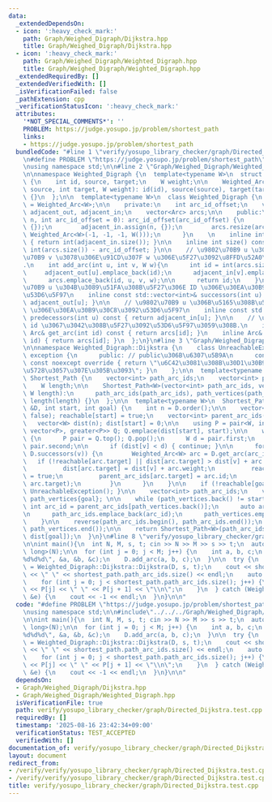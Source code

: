 ```yaml
---
data:
  _extendedDependsOn:
  - icon: ':heavy_check_mark:'
    path: Graph/Weighed_Digraph/Dijkstra.hpp
    title: Graph/Weighed_Digraph/Dijkstra.hpp
  - icon: ':heavy_check_mark:'
    path: Graph/Weighed_Digraph/Weighted_Digraph.hpp
    title: Graph/Weighed_Digraph/Weighted_Digraph.hpp
  _extendedRequiredBy: []
  _extendedVerifiedWith: []
  _isVerificationFailed: false
  _pathExtension: cpp
  _verificationStatusIcon: ':heavy_check_mark:'
  attributes:
    '*NOT_SPECIAL_COMMENTS*': ''
    PROBLEM: https://judge.yosupo.jp/problem/shortest_path
    links:
    - https://judge.yosupo.jp/problem/shortest_path
  bundledCode: "#line 1 \"verify/yosupo_library_checker/graph/Directed_Dijkstra.test.cpp\"\
    \n#define PROBLEM \"https://judge.yosupo.jp/problem/shortest_path\"\n\n#include<bits/stdc++.h>\n\
    \nusing namespace std;\n\n#line 2 \"Graph/Weighed_Digraph/Weighted_Digraph.hpp\"\
    \n\nnamespace Weighted_Digraph {\n  template<typename W>\n  struct Weighted_Arc\
    \ {\n    int id, source, target;\n    W weight;\n\n    Weighted_Arc (int id, int\
    \ source, int target, W weight): id(id), source(source), target(target), weight(weight)\
    \ {}\n  };\n\n  template<typename W>\n  class Weighted_Digraph {\n    using Arc\
    \ = Weighted_Arc<W>;\n\n    private:\n    int arc_id_offset;\n    vector<vector<int>>\
    \ adjacent_out, adjacent_in;\n    vector<Arc> arcs;\n\n    public:\n    Weighted_Digraph(int\
    \ n, int arc_id_offset = 0): arc_id_offset(arc_id_offset) {\n        adjacent_out.assign(n,\
    \ {});\n        adjacent_in.assign(n, {});\n        arcs.resize(arc_id_offset,\
    \ Weighted_Arc<W>(-1, -1, -1, W()));\n      }\n    \n    inline int order() const\
    \ { return int(adjacent_in.size()); }\n\n    inline int size() const { return\
    \ int(arcs.size()) - arc_id_offset; }\n\n    // \u9802\u70B9 u \u304B\u3089\u9802\
    \u70B9 v \u3078\u306E\u91CD\u307F w \u306E\u5F27\u3092\u8FFD\u52A0\u3059\u308B\
    .\n    int add_arc(int u, int v, W w){\n      int id = int(arcs.size());\n\n \
    \     adjacent_out[u].emplace_back(id);\n      adjacent_in[v].emplace_back(id);\n\
    \      arcs.emplace_back(id, u, v, w);\n\n      return id;\n    }\n\n    // \u9802\
    \u70B9 u \u304B\u3089\u51FA\u308B\u5F27\u306E ID \u306E\u30EA\u30B9\u30C8\u3092\
    \u53D6\u5F97\n    inline const std::vector<int>& successors(int u) const { return\
    \ adjacent_out[u]; }\n\n    // \u9802\u70B9 u \u306B\u5165\u308B\u5F27\u306E ID\
    \ \u306E\u30EA\u30B9\u30C8\u3092\u53D6\u5F97\n    inline const std::vector<int>&\
    \ predecessors(int u) const { return adjacent_in[u]; }\n\n    // \u5F27 ID \u304C\
    \ id \u3067\u3042\u308B\u5F27\u3092\u53D6\u5F97\u3059\u308B.\n    inline const\
    \ Arc& get_arc(int id) const { return arcs[id]; }\n    inline Arc& get_arc(int\
    \ id) { return arcs[id]; }\n  };\n}\n#line 3 \"Graph/Weighed_Digraph/Dijkstra.hpp\"\
    \n\nnamespace Weighted_Digraph::Dijkstra {\n    class UnreachableException : public\
    \ exception {\n      public: // public\u306B\u6307\u5B9A\n      const char* what()\
    \ const noexcept override { return \"\u6C42\u3081\u308B\u30D1\u30B9\u304C\u5B58\
    \u5728\u3057\u307E\u305B\u3093\"; }\n    };\n\n  template<typename W>\n  struct\
    \ Shortest_Path {\n    vector<int> path_arc_ids;\n    vector<int> path_vertices;\n\
    \    W length;\n\n    Shortest_Path<W>(vector<int> path_arc_ids, vector<int> path_vertices,\
    \ W length):\n      path_arc_ids(path_arc_ids), path_vertices(path_vertices),\
    \ length(length) {}\n  };\n\n  template<typename W>\n  Shortest_Path<W> Dijkstra(Weighted_Digraph<W>\
    \ &D, int start, int goal) {\n    int n = D.order();\n\n    vector<bool> reachable(n,\
    \ false); reachable[start] = true;\n    vector<int> parent_arc_ids(n, -1);\n \
    \   vector<W> dist(n); dist[start] = 0;\n\n    using P = pair<W, int>;\n    priority_queue<P,\
    \ vector<P>, greater<P>> Q; Q.emplace(dist[start], start);\n\n    while (!Q.empty())\
    \ {\n      P pair = Q.top(); Q.pop();\n      W d = pair.first;\n      int v =\
    \ pair.second;\n\n      if (dist[v] < d) { continue; }\n\n      for (auto arc_id:\
    \ D.successors(v)) {\n        Weighted_Arc<W> arc = D.get_arc(arc_id);\n     \
    \   if (!reachable[arc.target] || dist[arc.target] > dist[v] + arc.weight) {\n\
    \          dist[arc.target] = dist[v] + arc.weight;\n          reachable[arc.target]\
    \ = true;\n          parent_arc_ids[arc.target] = arc.id;\n          Q.emplace(dist[arc.target],\
    \ arc.target);\n        }\n      }\n    }\n\n    if (!reachable[goal]) { throw\
    \ UnreachableException(); }\n\n    vector<int> path_arc_ids;\n    vector<int>\
    \ path_vertices{goal}; \n\n    while (path_vertices.back() != start) {\n     \
    \ int arc_id = parent_arc_ids[path_vertices.back()];\n      auto arc = D.get_arc(arc_id);\n\
    \n      path_arc_ids.emplace_back(arc_id);\n      path_vertices.emplace_back(arc.source);\n\
    \    }\n\n    reverse(path_arc_ids.begin(), path_arc_ids.end());\n    reverse(path_vertices.begin(),\
    \ path_vertices.end());\n\n    return Shortest_Path<W>(path_arc_ids, path_vertices,\
    \ dist[goal]);\n  }\n}\n#line 8 \"verify/yosupo_library_checker/graph/Directed_Dijkstra.test.cpp\"\
    \n\nint main(){\n  int N, M, s, t; cin >> N >> M >> s >> t;\n  auto D = Weighted_Digraph::Weighted_Digraph<long\
    \ long>(N);\n\n  for (int j = 0; j < M; j++) {\n    int a, b, c;\n    scanf(\"\
    %d%d%d\", &a, &b, &c);\n    D.add_arc(a, b, c);\n  }\n\n  try {\n    auto shortest_path\
    \ = Weighted_Digraph::Dijkstra::Dijkstra(D, s, t);\n    cout << shortest_path.length\
    \ << \" \" << shortest_path.path_arc_ids.size() << endl;\n    auto P = shortest_path.path_vertices;\n\
    \    for (int j = 0; j < shortest_path.path_arc_ids.size(); j++) {\n      cout\
    \ << P[j] << \" \" << P[j + 1] << \"\\n\";\n    }\n  } catch (Weighted_Digraph::Dijkstra::UnreachableException\
    \ &e) {\n    cout << -1 << endl;\n  }\n}\n\n"
  code: "#define PROBLEM \"https://judge.yosupo.jp/problem/shortest_path\"\n\n#include<bits/stdc++.h>\n\
    \nusing namespace std;\n\n#include\"../../../Graph/Weighed_Digraph/Dijkstra.hpp\"\
    \n\nint main(){\n  int N, M, s, t; cin >> N >> M >> s >> t;\n  auto D = Weighted_Digraph::Weighted_Digraph<long\
    \ long>(N);\n\n  for (int j = 0; j < M; j++) {\n    int a, b, c;\n    scanf(\"\
    %d%d%d\", &a, &b, &c);\n    D.add_arc(a, b, c);\n  }\n\n  try {\n    auto shortest_path\
    \ = Weighted_Digraph::Dijkstra::Dijkstra(D, s, t);\n    cout << shortest_path.length\
    \ << \" \" << shortest_path.path_arc_ids.size() << endl;\n    auto P = shortest_path.path_vertices;\n\
    \    for (int j = 0; j < shortest_path.path_arc_ids.size(); j++) {\n      cout\
    \ << P[j] << \" \" << P[j + 1] << \"\\n\";\n    }\n  } catch (Weighted_Digraph::Dijkstra::UnreachableException\
    \ &e) {\n    cout << -1 << endl;\n  }\n}\n\n"
  dependsOn:
  - Graph/Weighed_Digraph/Dijkstra.hpp
  - Graph/Weighed_Digraph/Weighted_Digraph.hpp
  isVerificationFile: true
  path: verify/yosupo_library_checker/graph/Directed_Dijkstra.test.cpp
  requiredBy: []
  timestamp: '2025-08-16 23:42:34+09:00'
  verificationStatus: TEST_ACCEPTED
  verifiedWith: []
documentation_of: verify/yosupo_library_checker/graph/Directed_Dijkstra.test.cpp
layout: document
redirect_from:
- /verify/verify/yosupo_library_checker/graph/Directed_Dijkstra.test.cpp
- /verify/verify/yosupo_library_checker/graph/Directed_Dijkstra.test.cpp.html
title: verify/yosupo_library_checker/graph/Directed_Dijkstra.test.cpp
---
```


